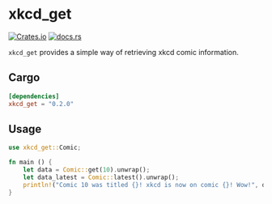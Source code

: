 # xkcd_get

[![Crates.io](https://img.shields.io/crates/v/xkcd_get?style=flat-square)](https://crates.io/crates/xkcd_get)
[![docs.rs](https://docs.rs/xkcd_get/badge.svg)](https://docs.rs/xkcd_get)

`xkcd_get` provides a simple way of retrieving xkcd comic information.

## Cargo

```toml
[dependencies]
xkcd_get = "0.2.0"
```

## Usage

```rust
use xkcd_get::Comic;

fn main () {
    let data = Comic::get(10).unwrap();
    let data_latest = Comic::latest().unwrap();
    println!("Comic 10 was titled {}! xkcd is now on comic {}! Wow!", data.title, data_latest.num);
}
```